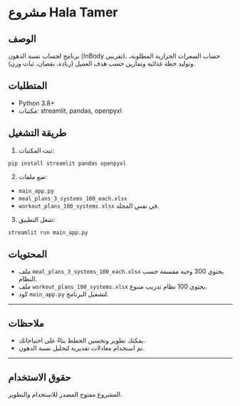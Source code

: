# مشروع Hala Tamer

## الوصف
برنامج لحساب نسبة الدهون (InBody تقريبي)، حساب السعرات الحرارية المطلوبة، وتوليد خطة غذائية وتمارين حسب هدف العميل (زيادة، نقصان، ثبات وزن).

## المتطلبات
- Python 3.8+
- مكتبات: streamlit, pandas, openpyxl

## طريقة التشغيل
1. ثبت المكتبات:
```
pip install streamlit pandas openpyxl
```
2. ضع ملفات:
- `main_app.py`
- `meal_plans_3_systems_100_each.xlsx`
- `workout_plans_100_systems.xlsx`
في نفس المجلد.

3. شغل التطبيق:
```
streamlit run main_app.py
```

## المحتويات
- ملف `meal_plans_3_systems_100_each.xlsx` يحتوي 300 وجبة مقسمة حسب النظام.
- ملف `workout_plans_100_systems.xlsx` يحتوي 100 نظام تدريب متنوع.
- كود `main_app.py` لتشغيل البرنامج.

---

## ملاحظات
- يمكنك تطوير وتحسين الخطط بناءً على احتياجاتك.
- تم استخدام معادلات تقديرية لتحليل نسبة الدهون.

---

## حقوق الاستخدام
المشروع مفتوح المصدر للاستخدام والتطوير.
